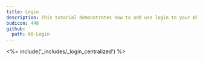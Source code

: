 ```yaml
---
title: Login
description: This tutorial demonstrates how to add use login to your Objective-C application with Auth0.
budicon: 448
github:
  path: 00-Login
---
```


<%= include('_includes/_login_centralized') %>
